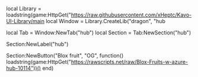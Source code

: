 local Library = loadstring(game:HttpGet("https://raw.githubusercontent.com/xHeptc/Kavo-UI-Library/main
local Window = Library.CreateLib("dragon", "hub

local Tab = Window:NewTab("hub")
local Section = Tab:NewSection("hub")

Section:NewLabel("hub")


Section:NewButton("Blox fruit", "OG", function()
loadstring(game:HttpGet("https://rawscripts.net/raw/Blox-Fruits-w-azure-hub-10114"))()
end)
